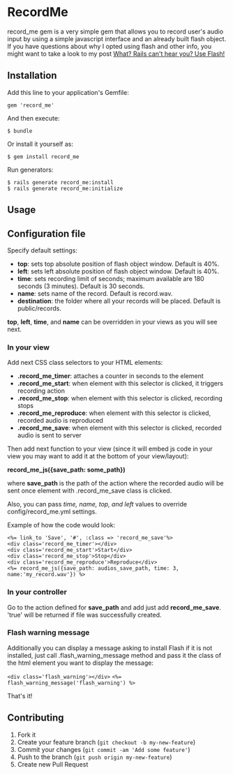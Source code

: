 # RecordMe

record_me gem is a very simple gem that allows you to record user's audio input by using a simple javascript interface and an already built flash object. If you have questions about why I opted using flash and other info, you might want to take a look to my post [What? Rails can't hear you? Use Flash!](http://www.tangosource.com/blog/What-rails-cant-hear-you-use-flash/)

## Installation

Add this line to your application's Gemfile:

    gem 'record_me'

And then execute:

    $ bundle

Or install it yourself as:

    $ gem install record_me

Run generators:

    $ rails generate record_me:install
    $ rails generate record_me:initialize

## Usage

## Configuration file

Specify default settings:

* __top__: sets top absolute position of flash object window. Default is 40%.
* __left__: sets left absolute position of flash object window. Default is 40%.
* __time__: sets recording limit of seconds; maximum available are 180 seconds (3 minutes). Default is 30 seconds.
* __name__: sets name of the record. Default is record.wav.
* __destination__: the folder where all your records will be placed. Default is public/records.

__top__, __left__, __time__, and __name__ can be overridden in your views as you will see next.

### In your view

Add next CSS class selectors to your HTML elements:

* __.record\_me\_timer__: attaches a counter in seconds to the element
* __.record\_me\_start__: when element with this selector is clicked, it triggers recording action
* __.record\_me\_stop__: when element with this selector is clicked, recording stops
* __.record\_me\_reproduce__: when element with this selector is clicked, recorded audio is reproduced
* __.record\_me\_save__: when element with this selector is clicked, recorded audio is sent to server

Then add next function to your view (since it will embed js code in your view you may want to add it at the bottom of your view/layout):

__record\_me\_js({save\_path: some\_path})__

where __save\_path__ is the path of the action where the recorded audio will be sent once element with .record\_me\_save class is clicked.

Also, you can pass *time, name, top, and left* values to override config/record_me.yml settings.

Example of how the code would look:

`<%= link_to 'Save', '#', :class => 'record_me_save'%>`  
`<div class='record_me_timer'></div>`  
`<div class='record_me_start'>Start</div>`  
`<div class='record_me_stop'>Stop</div>`  
`<div class='record_me_reproduce'>Reproduce</div>`  
`<%= record_me_js({save_path: audios_save_path, time: 3, name:'my_record.wav'}) %>`

### In your controller

Go to the action defined for __save\_path__ and add just add __record\_me\_save__. 'true' will be returned if file was successfully created.

### Flash warning message

Additionally you can display a message asking to install Flash if it is not installed, just call .flash\_warning\_message method and pass it the class of the html element you want to display the message:

`<div class='flash_warning'></div>`
`<%= flash_warning_message('flash_warning') %>`

That's it! 

## Contributing

1. Fork it
2. Create your feature branch (`git checkout -b my-new-feature`)
3. Commit your changes (`git commit -am 'Add some feature'`)
4. Push to the branch (`git push origin my-new-feature`)
5. Create new Pull Request
